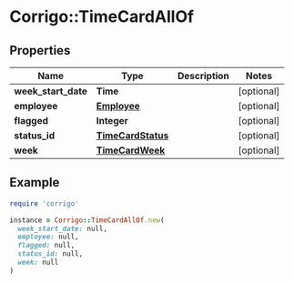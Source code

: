 # Corrigo::TimeCardAllOf

## Properties

| Name | Type | Description | Notes |
| ---- | ---- | ----------- | ----- |
| **week_start_date** | **Time** |  | [optional] |
| **employee** | [**Employee**](Employee.md) |  | [optional] |
| **flagged** | **Integer** |  | [optional] |
| **status_id** | [**TimeCardStatus**](TimeCardStatus.md) |  | [optional] |
| **week** | [**TimeCardWeek**](TimeCardWeek.md) |  | [optional] |

## Example

```ruby
require 'corrigo'

instance = Corrigo::TimeCardAllOf.new(
  week_start_date: null,
  employee: null,
  flagged: null,
  status_id: null,
  week: null
)
```

